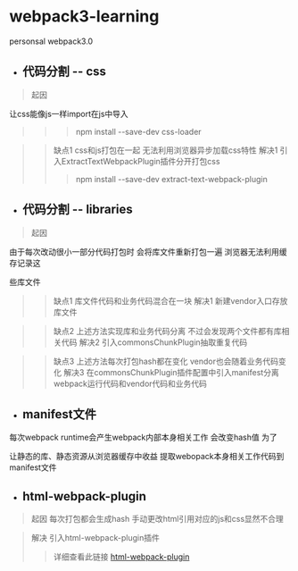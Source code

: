 # webpack3-learning
personsal webpack3.0

* ## 代码分割 -- css

> 起因 

让css能像js一样import在js中导入
>>> npm install --save-dev css-loader

>> 缺点1 css和js打包在一起 无法利用浏览器异步加载css特性
>> 解决1 引入ExtractTextWebpackPlugin插件分开打包css
>>> npm install --save-dev extract-text-webpack-plugin



* ## 代码分割 -- libraries
> 起因

由于每次改动很小一部分代码打包时 会将库文件重新打包一遍 浏览器无法利用缓存记录这

些库文件

>> 缺点1 库文件代码和业务代码混合在一块 
>> 解决1 新建vendor入口存放库文件

>> 缺点2 上述方法实现库和业务代码分离  不过会发现两个文件都有库相关代码
>> 解决2 引入commonsChunkPlugin抽取重复代码

>> 缺点3 上述方法每次打包hash都在变化 vendor也会随着业务代码变化
>> 解决3 在commonsChunkPlugin插件配置中引入manifest分离webpack运行代码和vendor代码和业务代码

* ## manifest文件
每次webpack runtime会产生webpack内部本身相关工作 会改变hash值  为了

让静态的库、静态资源从浏览器缓存中收益 提取webopack本身相关工作代码到manifest文件

* ## html-webpack-plugin
> 起因 每次打包都会生成hash 手动更改html引用对应的js和css显然不合理

> 解决 引入html-webpack-plugin插件 
>> 详细查看此链接 [html-webpack-plugin](https://segmentfault.com/a/1190000008590102)


